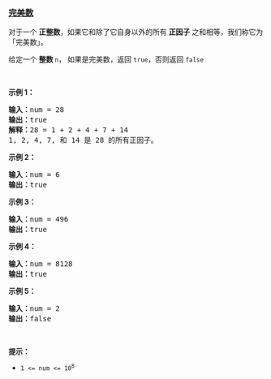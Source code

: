 ### [完美数](https://leetcode-cn.com/problems/perfect-number)

<p>对于一个&nbsp;<strong>正整数</strong>，如果它和除了它自身以外的所有 <strong>正因子</strong> 之和相等，我们称它为 「完美数」。</p>

<p>给定一个&nbsp;<strong>整数&nbsp;</strong><code>n</code>，&nbsp;如果是完美数，返回 <code>true</code>，否则返回 <code>false</code></p>

<p>&nbsp;</p>

<p><strong>示例 1：</strong></p>

<pre>
<strong>输入：</strong>num = 28
<strong>输出：</strong>true
<strong>解释：</strong>28 = 1 + 2 + 4 + 7 + 14
1, 2, 4, 7, 和 14 是 28 的所有正因子。</pre>

<p><strong>示例 2：</strong></p>

<pre>
<strong>输入：</strong>num = 6
<strong>输出：</strong>true
</pre>

<p><strong>示例 3：</strong></p>

<pre>
<strong>输入：</strong>num = 496
<strong>输出：</strong>true
</pre>

<p><strong>示例 4：</strong></p>

<pre>
<strong>输入：</strong>num = 8128
<strong>输出：</strong>true
</pre>

<p><strong>示例 5：</strong></p>

<pre>
<strong>输入：</strong>num = 2
<strong>输出：</strong>false
</pre>

<p>&nbsp;</p>

<p><strong>提示：</strong></p>

<ul>
	<li><code>1 &lt;= num &lt;= 10<sup>8</sup></code></li>
</ul>
